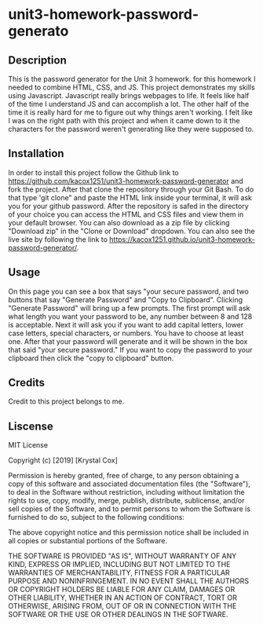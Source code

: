 # unit3-homework-password-generato

## Description

This is the password generator for the Unit 3 homework.
for this homework I needed to combine HTML, CSS, and JS. This project demonstrates my skills using Javascript. Javascript really brings webpages to life. It feels like half of the time I understand JS and can accomplish a lot. The other half of the time it is really hard for me to figure out why things aren't working. I felt like I was on the right path with this project and when it came down to it the characters for the password weren't generating like they were supposed to.


## Installation

In order to install this project follow the Github link to https://github.com/kacox1251/unit3-homework-password-generator and fork the project. After that clone the repository through your Git Bash. To do that type 'git clone" and paste the HTML link inside your terminal, it will ask you for your github password. After the repository is safed in the directory of your choice you can access the HTML and CSS files and view them in your default browser.
You can also download as a zip file by clicking "Download zip" in the "Clone or Download" dropdown.
You can also see the live site by following the link to https://kacox1251.github.io/unit3-homework-password-generator/.

## Usage

On this page you can see a box that says "your secure password, and two buttons that say "Generate Password" and "Copy to Clipboard". Clicking "Generate Password" will bring up a few prompts. The first prompt will ask what length you want your password to be, any number between 8 and 128 is acceptable. Next it will ask you if you want to add capital letters, lower case letters, special characters, or numbers. You have to choose at least one. After that your password will generate and it will be shown in the box that said "your secure password." If you want to copy the password to your clipboard then click the "copy to clipboard" button.

## Credits

Credit to this project belongs to me.


## Liscense

MIT License

Copyright (c) [2019] [Krystal Cox]

Permission is hereby granted, free of charge, to any person obtaining a copy
of this software and associated documentation files (the "Software"), to deal
in the Software without restriction, including without limitation the rights
to use, copy, modify, merge, publish, distribute, sublicense, and/or sell
copies of the Software, and to permit persons to whom the Software is
furnished to do so, subject to the following conditions:

The above copyright notice and this permission notice shall be included in all
copies or substantial portions of the Software.

THE SOFTWARE IS PROVIDED "AS IS", WITHOUT WARRANTY OF ANY KIND, EXPRESS OR
IMPLIED, INCLUDING BUT NOT LIMITED TO THE WARRANTIES OF MERCHANTABILITY,
FITNESS FOR A PARTICULAR PURPOSE AND NONINFRINGEMENT. IN NO EVENT SHALL THE
AUTHORS OR COPYRIGHT HOLDERS BE LIABLE FOR ANY CLAIM, DAMAGES OR OTHER
LIABILITY, WHETHER IN AN ACTION OF CONTRACT, TORT OR OTHERWISE, ARISING FROM,
OUT OF OR IN CONNECTION WITH THE SOFTWARE OR THE USE OR OTHER DEALINGS IN THE
SOFTWARE.




